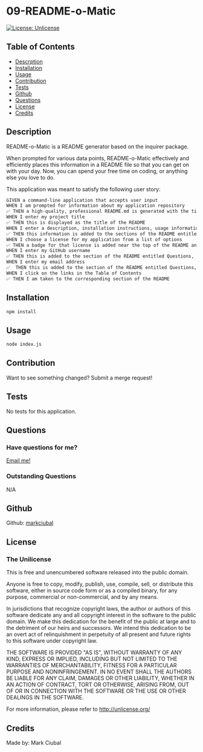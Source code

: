 # 09-README-o-Matic
  
[![License: Unlicense](https://img.shields.io/badge/license-Unlicense-blue.svg)](http://unlicense.org/)
## Table of Contents
- [Descrption](#description)
- [Installation](#installation)
- [Usage](#usage)
- [Contribution](#contribution)
- [Tests](#tests)
- [Github](#github)
- [Questions](#questions)
- [License](#license)
- [Credits](#credits)

## Description
README-o-Matic is a README generator based on the inquirer package.

When prompted for various data points, README-o-Matic effectively and efficiently places this information in a README file so that you can get on with your day. Now, you can spend your free time on coding, or anything else you love to do. 

This application was meant to satisfy the following user story:

```md
GIVEN a command-line application that accepts user input
WHEN I am prompted for information about my application repository
✅ THEN a high-quality, professional README.md is generated with the title of my project and sections entitled Description, Table of Contents, Installation, Usage, License, Contributing, Tests, and Questions
WHEN I enter my project title
✅ THEN this is displayed as the title of the README
WHEN I enter a description, installation instructions, usage information, contribution guidelines, and test instructions
✅ THEN this information is added to the sections of the README entitled Description, Installation, Usage, Contributing, and Tests
WHEN I choose a license for my application from a list of options
✅ THEN a badge for that license is added near the top of the README and a notice is added to the section of the README entitled License that explains which license the application is covered under
WHEN I enter my GitHub username
✅ THEN this is added to the section of the README entitled Questions, with a link to my GitHub profile
WHEN I enter my email address
✅  THEN this is added to the section of the README entitled Questions, with instructions on how to reach me with additional questions
WHEN I click on the links in the Table of Contents
✅ THEN I am taken to the corresponding section of the README
```

## Installation
```bash
npm install
```

## Usage
```bash
node index.js
```

## Contribution
Want to see something changed? Submit a merge request!

## Tests
No tests for this application.

## Questions
### Have questions for me?
[Email me!](mailto:mark.ciubal@gmail.com)

### Outstanding Questions
N/A

## Github
Github: [markciubal](https://www.github.com/markciubal)

## License

### The Unilicense

This is free and unencumbered software released into the public domain.

Anyone is free to copy, modify, publish, use, compile, sell, or distribute this software, either in source code form or as a compiled binary, for any purpose, commercial or non-commercial, and by any means.

In jurisdictions that recognize copyright laws, the author or authors of this software dedicate any and all copyright interest in the software to the public domain. We make this dedication for the benefit of the public at large and to the detriment of our heirs and successors. We intend this dedication to be an overt act of relinquishment in perpetuity of all present and future rights to this software under copyright law.

THE SOFTWARE IS PROVIDED "AS IS", WITHOUT WARRANTY OF ANY KIND, EXPRESS OR IMPLIED, INCLUDING BUT NOT LIMITED TO THE WARRANTIES OF MERCHANTABILITY, FITNESS FOR A PARTICULAR PURPOSE AND NONINFRINGEMENT. IN NO EVENT SHALL THE AUTHORS BE LIABLE FOR ANY CLAIM, DAMAGES OR OTHER LIABILITY, WHETHER IN AN ACTION OF CONTRACT, TORT OR OTHERWISE, ARISING FROM, OUT OF OR IN CONNECTION WITH THE SOFTWARE OR THE USE OR OTHER DEALINGS IN THE SOFTWARE.

For more information, please refer to <http://unlicense.org/>

## Credits
Made by: Mark Ciubal
